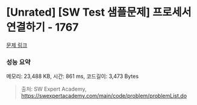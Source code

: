 # [Unrated] [SW Test 샘플문제] 프로세서 연결하기 - 1767 

[문제 링크](https://swexpertacademy.com/main/code/problem/problemDetail.do?contestProbId=AV4suNtaXFEDFAUf) 

### 성능 요약

메모리: 23,488 KB, 시간: 861 ms, 코드길이: 3,473 Bytes



> 출처: SW Expert Academy, https://swexpertacademy.com/main/code/problem/problemList.do